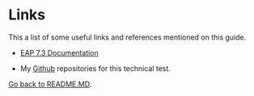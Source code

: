 # Links

This a list of some useful links and references mentioned on this guide.

- [EAP 7.3 Documentation](https://access.redhat.com/documentation/en-us/red_hat_jboss_enterprise_application_platform/7.3/html/installation_guide/index) 

- My [Github](https://github.com/rauriri/CoruNet) repositories for this technical test.

[Go back to README.MD](README.md).
